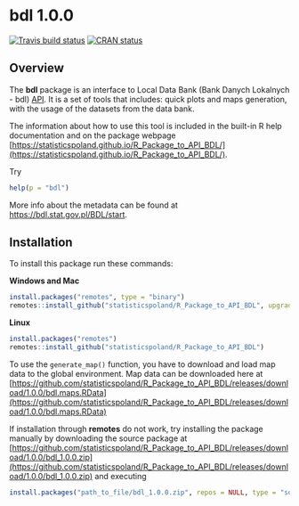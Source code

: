 # bdl 1.0.0

<!-- badges: start -->
[![Travis build status](https://travis-ci.org/statisticspoland/R_Package_to_API_BDL.svg?branch=master)](https://travis-ci.org/statisticspoland/R_Package_to_API_BDL)
[![CRAN status](https://www.r-pkg.org/badges/version/bdl)](https://CRAN.R-project.org/package=bdl)
<!-- badges: end -->

## Overview

The **bdl** package is an interface to Local Data Bank (Bank Danych Lokalnych - bdl) 
[API](https://api.stat.gov.pl/Home/BdlApi).
It is a set of tools that includes: quick plots and maps generation, with the usage of the datasets from the data bank. 

The information about how to use this tool is included in the built-in R help documentation and on the package webpage [https://statisticspoland.github.io/R_Package_to_API_BDL/](https://statisticspoland.github.io/R_Package_to_API_BDL/). 

Try

```r
help(p = "bdl")
```

More info about the metadata can be found at https://bdl.stat.gov.pl/BDL/start.

## Installation

To install this package run these commands:

**Windows and Mac**

```r
install.packages("remotes", type = "binary")
remotes::install_github("statisticspoland/R_Package_to_API_BDL", upgrade = "always", type = "binary")
```

**Linux**

```r
install.packages("remotes")
remotes::install_github("statisticspoland/R_Package_to_API_BDL")
```

To use the `generate_map()` function, you have to download and load map data to the global environment.
Map data can be downloaded here at [https://github.com/statisticspoland/R_Package_to_API_BDL/releases/download/1.0.0/bdl.maps.RData](https://github.com/statisticspoland/R_Package_to_API_BDL/releases/download/1.0.0/bdl.maps.RData)

If installation through **remotes** do not work, try installing the package manually by 
downloading the source package at [https://github.com/statisticspoland/R_Package_to_API_BDL/releases/download/1.0.0/bdl_1.0.0.zip](https://github.com/statisticspoland/R_Package_to_API_BDL/releases/download/1.0.0/bdl_1.0.0.zip) and executing

```r
install.packages("path_to_file/bdl_1.0.0.zip", repos = NULL, type = "source")
```
